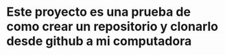 # Este proyecto es una prueba de como crear un repositorio y clonarlo desde github a mi computadora
